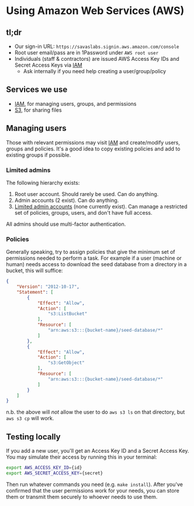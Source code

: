 # Using Amazon Web Services (AWS)

## tl;dr

- Our sign-in URL: `https://savaslabs.signin.aws.amazon.com/console`
- Root user email/pass are in 1Password under `AWS root user`
- Individuals (staff & contractors) are issued AWS Access Key IDs and Secret Access Keys via [IAM](https://console.aws.amazon.com/iam/home#/home)
  - Ask internally if you need help creating a user/group/policy

## Services we use

- [IAM](https://console.aws.amazon.com/iam/home#/home), for managing users, groups, and permissions
- [S3](https://console.aws.amazon.com/s3/home), for sharing files

## Managing users

Those with relevant permissions may visit [IAM](https://console.aws.amazon.com/iam/home?region=us-east-1) and create/modify users, groups and policies. It's a good idea to copy existing policies and add to existing groups if possible.

### Limited admins

The following hierarchy exists:

1. Root user account. Should rarely be used. Can do anything.
1. Admin accounts (2 exist). Can do anything.
1. [Limited admin accounts](https://aws.amazon.com/blogs/security/how-to-create-a-limited-iam-administrator-by-using-managed-policies/) (none currently exist). Can manage a restricted set of policies, groups, users, and don't have full access.

All admins should use multi-factor authentication.

### Policies

Generally speaking, try to assign policies that give the minimum set of permissions needed to perform a task. For example if a user (machine or human) needs access to download the seed database from a directory in a bucket, this will suffice:

``` json
{
    "Version": "2012-10-17",
    "Statement": [
        {
            "Effect": "Allow",
            "Action": [
                "s3:ListBucket"
            ],
            "Resource": [
                "arn:aws:s3:::{bucket-name}/seed-database/*"
            ]
        },
        {
            "Effect": "Allow",
            "Action": [
                "s3:GetObject"
            ],
            "Resource": [
                "arn:aws:s3:::{bucket-name}/seed-database/*"
            ]
        }
    ]
}
```

n.b. the above will _not_ allow the user to do `aws s3 ls` on that directory, but `aws s3 cp` will work.

## Testing locally

If you add a new user, you'll get an Access Key ID and a Secret Access Key. You may simulate their access by running this in your terminal:

``` sh
export AWS_ACCESS_KEY_ID={id}
export AWS_SECRET_ACCESS_KEY={secret}
```

Then run whatever commands you need (e.g. `make install`). After you've confirmed that the user permissions work for your needs, you can store them or transmit them securely to whoever needs to use them.

